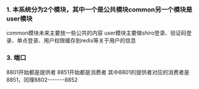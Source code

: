 
### 1. 本系统分为2个模块，其中一个是公共模块common另一个模块是user模块


common模块未来主要放一些公共的内容
user模块主要做shiro登录、验证码登录、单点登录、用户权限缓存到redis等关于用户的信息
### 3. 端口
8801开始都是提供者
8851开始都是消费者
其中8801的提供者对应的消费者是8851，同理8802-------8852
